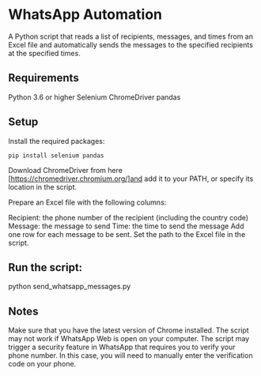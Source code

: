 # WhatsApp Automation
A Python script that reads a list of recipients, messages, and times from an Excel file and automatically sends the messages to the specified recipients at the specified times.

## Requirements
Python 3.6 or higher
Selenium
ChromeDriver
pandas

## Setup
Install the required packages:
```
pip install selenium pandas
```
Download ChromeDriver from here [https://chromedriver.chromium.org/]and add it to your PATH, or specify its location in the script.

Prepare an Excel file with the following columns:

Recipient: the phone number of the recipient (including the country code)
Message: the message to send
Time: the time to send the message
Add one row for each message to be sent.
Set the path to the Excel file in the script.

## Run the script:

python send_whatsapp_messages.py

## Notes
Make sure that you have the latest version of Chrome installed.
The script may not work if WhatsApp Web is open on your computer.
The script may trigger a security feature in WhatsApp that requires you to verify your phone number. In this case, you will need to manually enter the verification code on your phone.
